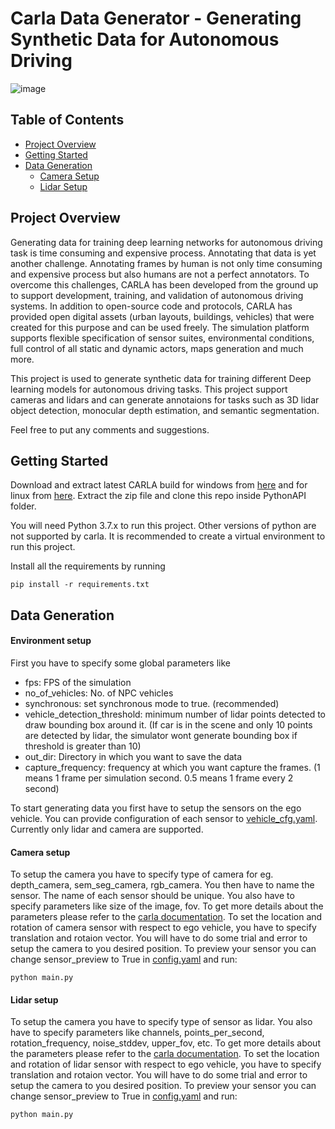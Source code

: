 # Carla Data Generator - Generating Synthetic Data for Autonomous Driving
![image](assets/output.gif)
## Table of Contents

- [Project Overview](#project-overview)
- [Getting Started](#getting-started)
- [Data Generation](#data-generation)
    - [Camera Setup](#camera-setup)
    - [Lidar Setup](#lidar-setup)


## Project Overview

Generating data for training deep learning networks for autonomous driving task is time consuming and expensive process. Annotating that data is yet another challenge. Annotating frames by human is not only time consuming and expensive process but also humans are not a perfect annotators. To overcome this challenges, CARLA has been developed from the ground up to support development, training, and validation of autonomous driving systems. In addition to open-source code and protocols, CARLA has provided open digital assets (urban layouts, buildings, vehicles) that were created for this purpose and can be used freely. The simulation platform supports flexible specification of sensor suites, environmental conditions, full control of all static and dynamic actors, maps generation and much more.

This project is used to generate synthetic data for training different Deep learning models for autonomous driving tasks. This project support cameras and lidars and can generate annotaions for tasks such as 3D lidar object detection, monocular depth estimation, and semantic segmentation.

Feel free to put any comments and suggestions.

## Getting Started

Download and extract latest CARLA build for windows from [here](https://carla-releases.s3.eu-west-3.amazonaws.com/Windows/Dev/CARLA_Latest.zip) and for linux from [here](https://carla-releases.s3.eu-west-3.amazonaws.com/Linux/Dev/CARLA_Latest.tar.gz). Extract the zip file and clone this repo inside PythonAPI folder.

You will need Python 3.7.x to run this project. Other versions of python are not supported by carla. It is recommended to create a virtual environment to run this project.

Install all the requirements by running 
```
pip install -r requirements.txt
```

## Data Generation

#### Environment setup
First you have to specify some global parameters like
- fps: FPS of the simulation
- no_of_vehicles: No. of NPC vehicles
- synchronous: set synchronous mode to true. (recommended)
- vehicle_detection_threshold: minimum number of lidar points detected to draw bounding box around it. (If car is in the scene and only 10 points are detected by lidar, the simulator wont generate bounding box if threshold is greater than 10)
- out_dir: Directory in which you want to save the data
- capture_frequency: frequency at which you want capture the frames. (1 means 1 frame per simulation second. 0.5 means 1 frame every 2 second)


To start generating data you first have to setup the sensors on the ego vehicle. You can provide configuration of each sensor to [vehicle_cfg.yaml](cfg/vehicle_cfg.yaml). Currently only lidar and camera are supported. 

#### Camera setup

To setup the camera you have to specify type of camera for eg. depth_camera, sem_seg_camera, rgb_camera. You then have to name the sensor. The name of each sensor should be unique. You also have to specify parameters like size of the image, fov. To get more details about the parameters please refer to the [carla documentation](https://carla.readthedocs.io/en/0.9.14/ref_sensors/#basic-camera-attributes_1). To set the location and rotation of camera sensor with respect to ego vehicle, you have to specify translation and rotaion vector. You will have to do some trial and error to setup the camera to you desired position. To preview your sensor you can change sensor_preview to True in [config.yaml](cfg/config.yaml) and run:

```
python main.py
```

#### Lidar setup

To setup the camera you have to specify type of sensor as lidar. You also have to specify parameters like channels, points_per_second, rotation_frequency, noise_stddev, upper_fov, etc. To get more details about the parameters please refer to the [carla documentation](https://carla.readthedocs.io/en/0.9.14/ref_sensors/#lidar-attributes). To set the location and rotation of lidar sensor with respect to ego vehicle, you have to specify translation and rotaion vector. You will have to do some trial and error to setup the camera to you desired position. To preview your sensor you can change sensor_preview to True in [config.yaml](cfg/config.yaml) and run:

```
python main.py
```
